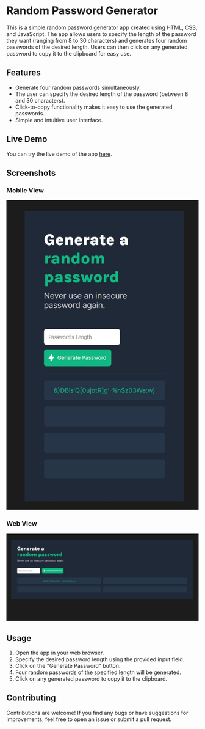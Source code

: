 # Random Password Generator 

This is a simple random password generator app created using HTML, CSS, and JavaScript. The app allows users to specify the length of the password they want (ranging from 8 to 30 characters) and generates four random passwords of the desired length. Users can then click on any generated password to copy it to the clipboard for easy use.

## Features

- Generate four random passwords simultaneously.
- The user can specify the desired length of the password (between 8 and 30 characters).
- Click-to-copy functionality makes it easy to use the generated passwords.
- Simple and intuitive user interface.

## Live Demo

You can try the live demo of the app [here](https://random-password-generator-eight-delta.vercel.app/). 

## Screenshots

### Mobile View
![Mobile View](images/mobileview.jpg)

### Web View
![Web View](images/webview.jpg)

## Usage

1. Open the app in your web browser.
2. Specify the desired password length using the provided input field.
3. Click on the "Generate Password" button.
4. Four random passwords of the specified length will be generated.
5. Click on any generated password to copy it to the clipboard.

## Contributing

Contributions are welcome! If you find any bugs or have suggestions for improvements, feel free to open an issue or submit a pull request.


